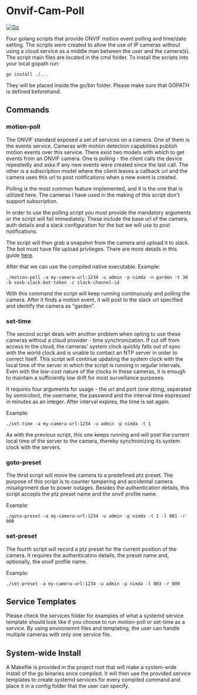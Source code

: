 # Onvif-Cam-Poll

[![Go](https://github.com/isaric/onvif-cam-poll/actions/workflows/go.yml/badge.svg?branch=master)](https://github.com/isaric/onvif-cam-poll/actions/workflows/go.yml)

Four golang scripts that provide ONVIF motion event polling and time/date setting. The scripts were created to allow 
the use of IP cameras without using a cloud service as a middle man between the user and the camera(s).
The script main files are located in the cmd folder.
To install the scripts into your local gopath run:

    go install ./...

They will be placed inside the go/bin folder. Please make sure that GOPATH is defined beforehand.

## Commands

### motion-poll

The ONVIF standard exposed a set of services on a camera. One of them is the events service. Cameras with motion detection
capabilities publish motion events over this service. There exist two models with which to get events from an ONVIF camera.
One is polling - the client calls the device repeatedly and asks if any new events were created since the last call. The other
is a subscription model where the client leaves a callback url and the camera uses this url to post notifications when a new 
event is created.

Polling is the most common feature implemented, and it is the one that is utilized here. The cameras I have used in the making 
of this script don't support subscription.

In order to use the polling script you must provide the mandatory arguments or the script will fail immediately. These include the
base url of the camera, auth details and a slack configuration for the bot we will use to post notifications.

The script will then grab a snapshot from the camera and upload it to slack. The bot must have file upload privileges. There are more
details in this guide [here](https://api.slack.com/methods/files.upload).

    
After that we can use the compiled native executable. Example:

    ./motion-poll -a my-camera-url:1234 -u admin -p nimda -n garden -t 30 -b xoxb-slack-bot-token -c slack-channel-id
    
With this command the script will keep running continuously and polling the camera. After it finds a motion event,
it will post to the slack url specified and identify the camera as "garden".

### set-time

The second script deals with another problem when opting to use these cameras without a cloud provider - time synchronization.
If cut off from access to the cloud, the cameras' system clock quickly falls out of sync with the world clock and is unable to 
contact an NTP server in order to correct itself. This script will continue updating the system clock with the local time of 
the server in which the script is running in regular intervals. Even with the low-cost nature of the clocks in these cameras, it is 
enough to maintain a sufficiently low drift for most surveillance purposes.

It requires four arguments for usage - the url and port (one string, seperated by semicolon), the username, the password and the
interval time expressed in minutes as an integer. After interval expires, the time is set again.
    
Example:

    ./set-time -a my-camera-url:1234 -u admin -p nimda -t 1
    
As with the previous script, this one keeps running and will post the current local time of the server to the camera, thereby synchronizing
its system clock with the servers.

### goto-preset

The thrid script will move the camera to a predefined ptz preset. The purpose of this script is to counter tampering and accidental camera misalignment 
due to power outages. Besides the authentication details, this script accepts the ptz preset name and the onvif profile name.

Example:

    ./goto-preset -a my-camera-url:1234 -u admin -p nimda -t 1 -l 001 -r 000

### set-preset

The fourth script will record a ptz preset for the current position of the camera. It requires the authenticatino details, the preset name and, optionally,
the onvif profile name.

Example:

    ./set-preset -a my-camera-url:1234 -u admin -p nimda -l 003 -r 000


## Service Templates
Please check the services folder for examples of what a systemd service template should look like if you choose to run motion-poll or set-time as
a service. By using environemnt files and templating, the user can handle multiple cameras with only one service file.

## System-wide Install
A Makefile is provided in the project root that will make a system-wide install of the go binaries once compiled. It will then use the provided
service templates to create systemd services for every compiled command and place it in a config folder that the user can specify.
